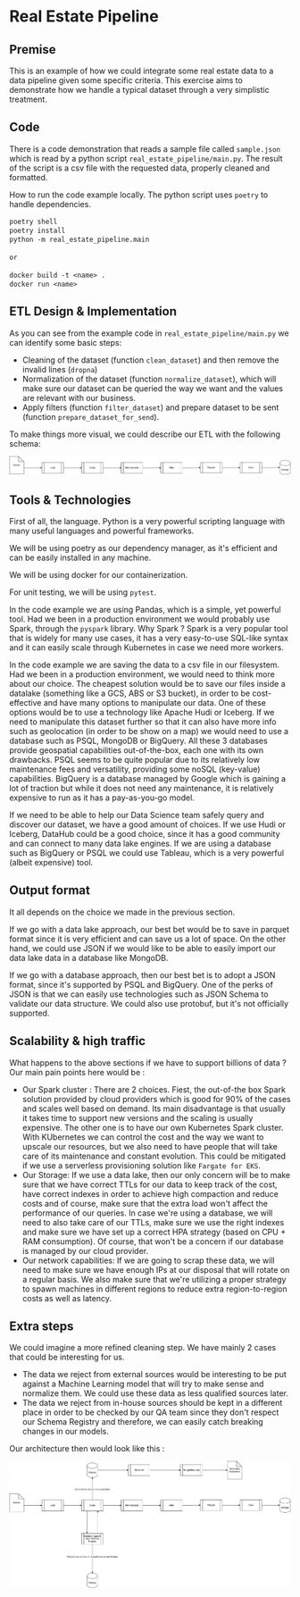 # Real Estate Pipeline

## Premise 

This is an example of how we could integrate some real estate data to a data pipeline given some specific criteria.
This exercise aims to demonstrate how we handle a typical dataset through a very simplistic treatment.

## Code

There is a code demonstration that reads a sample file called `sample.json` which is read by a python script `real_estate_pipeline/main.py`. The result of the script is a csv file with the requested data, properly cleaned and formatted.

How to run the code example locally. The python script uses `poetry` to handle dependencies.

```
poetry shell
poetry install
python -m real_estate_pipeline.main

or

docker build -t <name> .
docker run <name>
```

## ETL Design & Implementation

As you can see from the example code in `real_estate_pipeline/main.py` we can identify some basic steps:
* Cleaning of the dataset (function `clean_dataset`) and then remove the invalid lines (`dropna`)
* Normalization of the dataset (function `normalize_dataset`), which will make sure our dataset can be queried the way we want and the values are relevant with our business. 
* Apply filters (function `filter_dataset`) and prepare dataset to be sent (function `prepare_dataset_for_send`).

To make things more visual, we could describe our ETL with the following schema:

![basic_etl_diagram.drawio.png](diagrams%2Fbasic_etl_diagram.drawio.png)

## Tools & Technologies

First of all, the language. Python is a very powerful scripting language with many useful languages and powerful frameworks.

We will be using poetry as our dependency manager, as it's efficient and can be easily installed in any machine.

We will be using docker for our containerization. 

For unit testing, we will be using `pytest`.

In the code example we are using Pandas, which is a simple, yet powerful tool. Had we been in a production environment we would probably use Spark, through the `pyspark` library. Why Spark ? Spark is a very popular tool that is widely for many use cases, it has a very easy-to-use SQL-like syntax and it can easily scale through Kubernetes in case we need more workers.

In the code example we are saving the data to a csv file in our filesystem. Had we been in a production environment, we would need to think more about our choice. The cheapest solution would be to save our files inside a datalake (something like a GCS, ABS or S3 bucket), in order to be cost-effective and have many options to manipulate our data. One of these options would be to use a technology like Apache Hudi or Iceberg. If we need to manipulate this dataset further so that it can also have more info such as geolocation (in order to be show on a map) we would need to use a database such as PSQL, MongoDB or BigQuery. All these 3 databases provide geospatial capabilities out-of-the-box, each one with its own drawbacks. PSQL seems to be quite popular due to its relatively low maintenance fees and versatility, providing some noSQL (key-value) capabilities. BigQuery is a database managed by Google which is gaining a lot of traction but while it does not need any maintenance, it is relatively expensive to run as it has a pay-as-you-go model.

If we need to be able to help our Data Science team safely query and discover our dataset, we have a good amount of choices. If we use Hudi or Iceberg, DataHub could be a good choice, since it has a good community and can connect to many data lake engines. If we are using a database such as BigQuery or PSQL we could use Tableau, which is a very powerful (albeit expensive) tool. 

## Output format

It all depends on the choice we made in the previous section. 

If we go with a data lake approach, our best bet would be to save in parquet format since it is very efficient and can save us a lot of space. On the other hand, we could use JSON if we would like to be able to easily import our data lake data in a database like MongoDB. 

If we go with a database approach, then our best bet is to adopt a JSON format, since it's supported by PSQL and BigQuery. One of the perks of JSON is that we can easily use technologies such as JSON Schema to validate our data structure. We could also use protobuf, but it's not officially supported.  

## Scalability & high traffic

What happens to the above sections if we have to support billions of data ? Our main pain points here would be :
* Our Spark cluster : There are 2 choices. Fiest, the out-of-the box Spark solution provided by cloud providers which is good for 90% of the cases and scales well based on demand. Its main disadvantage is that usually it takes time to support new versions and the scaling is usually expensive. The other one is to have our own Kubernetes Spark cluster. With KUbernetes we can control the cost and the way we want to upscale our resources, but we also need to have people that will take care of its maintenance and constant evolution. This could be mitigated if we use a serverless provisioning solution like `Fargate for EKS`.
* Our Storage: If we use a data lake, then our only concern will be to make sure that we have correct TTLs for our data to keep track of the cost, have correct indexes in order to achieve high compaction and reduce costs and of course, make sure that the extra load won't affect the performance of our queries. In case we're using a database, we will need to also take care of our TTLs, make sure we use the right indexes and make sure we have set up a correct HPA strategy (based on CPU + RAM consumption). Of course, that won't be a concern if our database is managed by our cloud provider.
* Our network capabilities: If we are going to scrap these data, we will need to make sure we have enough IPs at our disposal that will rotate on a regular basis. We also make sure that we're utilizing a proper strategy to spawn machines in different regions to reduce extra region-to-region costs as well as latency. 

## Extra steps

We could imagine a more refined cleaning step. We have mainly 2 cases that could be interesting for us.
* The data we reject from external sources would be interesting to be put against a Machine Learning model that will try to make sense and normalize them. We could use these data as less qualified sources later.
* The data we reject from in-house sources should be kept in a different place in order to be checked by our QA team since they don't respect our Schema Registry and therefore, we can easily catch breaking changes in our models.

Our architecture then would look like this : 

![basic_etl_diagram-extra-steps-case.drawio.png](diagrams%2Fbasic_etl_diagram-extra-steps-case.drawio.png)


